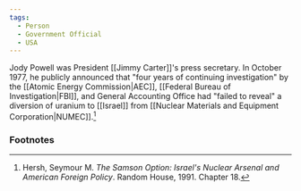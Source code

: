 ```yaml
---
tags:
  - Person
  - Government Official
  - USA
---
```

Jody Powell was President [[Jimmy Carter]]'s press secretary. In October 1977, he publicly announced that "four years of continuing investigation" by the [[Atomic Energy Commission|AEC]], [[Federal Bureau of Investigation|FBI]], and General Accounting Office had "failed to reveal" a diversion of uranium to [[Israel]] from [[Nuclear Materials and Equipment Corporation|NUMEC]].[^1]

### Footnotes

[^1]: Hersh, Seymour M. *The Samson Option: Israel's Nuclear Arsenal and American Foreign Policy*. Random House, 1991. Chapter 18.